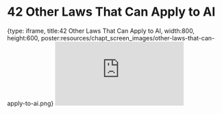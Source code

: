 # 42 Other Laws That Can Apply to AI
 
{type: iframe, title:42 Other Laws That Can Apply to AI, width:800, height:600, poster:resources/chapt_screen_images/other-laws-that-can-apply-to-ai.png}
![](https://hutchdatascience.org/AI_for_Decision_Makers/no_toc/other-laws-that-can-apply-to-ai.html)
 

 
